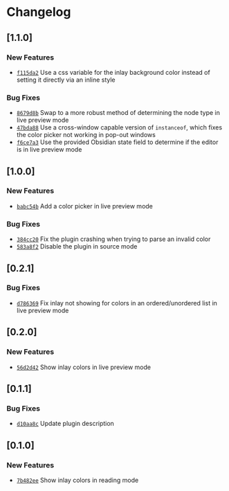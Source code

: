 # Changelog

## \[1.1.0]

### New Features

- [`f115da2`](https://github.com/GRA0007/obsidian-css-inlay-colors/commit/f115da2d6df6d4cdd937e4893eb1280136ecc783) Use a css variable for the inlay background color instead of setting it directly via an inline style

### Bug Fixes

- [`8679d8b`](https://github.com/GRA0007/obsidian-css-inlay-colors/commit/8679d8bc527ad2e26beff06d5fb3a119c7571eb5) Swap to a more robust method of determining the node type in live preview mode
- [`47bda88`](https://github.com/GRA0007/obsidian-css-inlay-colors/commit/47bda8844d7db564489096a959b6dc1722dc4011) Use a cross-window capable version of `instanceof`, which fixes the color picker not working in pop-out windows
- [`f6ce7a3`](https://github.com/GRA0007/obsidian-css-inlay-colors/commit/f6ce7a343063a08e3f6c1fd67fcecb7a0f73490b) Use the provided Obsidian state field to determine if the editor is in live preview mode

## \[1.0.0]

### New Features

- [`babc54b`](https://github.com/GRA0007/obsidian-css-inlay-colors/commit/babc54b7719a22f66ddca3cff387f9c6ec31c710) Add a color picker in live preview mode

### Bug Fixes

- [`384cc20`](https://github.com/GRA0007/obsidian-css-inlay-colors/commit/384cc20e3c81f32d41cf980c44cc9b9d42a7fb7f) Fix the plugin crashing when trying to parse an invalid color
- [`583a8f2`](https://github.com/GRA0007/obsidian-css-inlay-colors/commit/583a8f2afa541f01ef27d88c7e562ea14f708ea7) Disable the plugin in source mode

## \[0.2.1]

### Bug Fixes

- [`d786369`](https://github.com/GRA0007/obsidian-css-inlay-colors/commit/d7863691bed7bdc1c18db30dbe724e021eca7f3e) Fix inlay not showing for colors in an ordered/unordered list in live preview mode

## \[0.2.0]

### New Features

- [`56d2d42`](https://github.com/GRA0007/obsidian-css-inlay-colors/commit/56d2d422d707e2f810b3947a1bf43afcc9f34f46) Show inlay colors in live preview mode

## \[0.1.1]

### Bug Fixes

- [`d10aa8c`](https://github.com/GRA0007/obsidian-css-inlay-colors/commit/d10aa8c11f3408f4a488726c5c098b23c8105f14) Update plugin description

## \[0.1.0]

### New Features

- [`7b482ee`](https://github.com/GRA0007/obsidian-css-inlay-colors/commit/7b482ee6ac89779ff849c4a77024555ad1a518eb) Show inlay colors in reading mode
